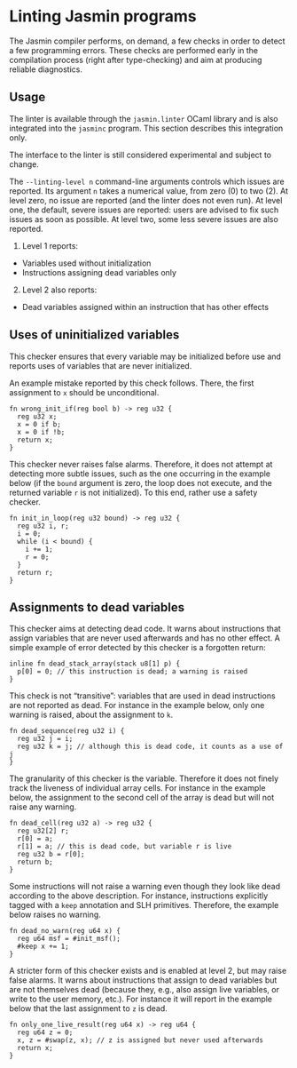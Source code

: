 # Linting Jasmin programs

The Jasmin compiler performs, on demand, a few checks in order to detect a few
programming errors. These checks are performed early in the compilation process
(right after type-checking) and aim at producing reliable diagnostics.

## Usage

The linter is available through the `jasmin.linter` OCaml library and is also
integrated into the `jasminc` program. This section describes this integration
only.

The interface to the linter is still considered experimental and subject to
change.

The `--linting-level n` command-line arguments controls which issues are
reported. Its argument `n` takes a numerical value, from zero (0) to two (2). At
level zero, no issue are reported (and the linter does not even run). At level
one, the default, severe issues are reported: users are advised to fix such
issues as soon as possible. At level two, some less severe issues are also
reported.

1. Level 1 reports:
  - Variables used without initialization
  - Instructions assigning dead variables only
2. Level 2 also reports:
  - Dead variables assigned within an instruction that has other effects

## Uses of uninitialized variables

This checker ensures that every variable may be initialized before use and
reports uses of variables that are never initialized.

An example mistake reported by this check follows. There, the first assignment
to `x` should be unconditional.

~~~
fn wrong_init_if(reg bool b) -> reg u32 {
  reg u32 x;
  x = 0 if b;
  x = 0 if !b;
  return x;
}
~~~

This checker never raises false alarms. Therefore, it does not attempt at
detecting more subtle issues, such as the one occurring in the example below (if
the `bound` argument is zero, the loop does not execute, and the returned
variable `r` is not initialized). To this end, rather use a safety checker.

~~~
fn init_in_loop(reg u32 bound) -> reg u32 {
  reg u32 i, r;
  i = 0;
  while (i < bound) {
    i += 1;
    r = 0;
  }
  return r;
}
~~~

## Assignments to dead variables

This checker aims at detecting dead code. It warns about instructions that
assign variables that are never used afterwards and has no other effect.
A simple example of error detected by this checker is a forgotten return:

~~~
inline fn dead_stack_array(stack u8[1] p) {
  p[0] = 0; // this instruction is dead; a warning is raised
}
~~~

This check is not “transitive”: variables that are used in dead instructions are
not reported as dead. For instance in the example below, only one warning is
raised, about the assignment to `k`.

~~~
fn dead_sequence(reg u32 i) {
  reg u32 j = i;
  reg u32 k = j; // although this is dead code, it counts as a use of j
}
~~~

The granularity of this checker is the variable. Therefore it does not finely
track the liveness of individual array cells. For instance in the example below,
the assignment to the second cell of the array is dead but will not raise any
warning.

~~~
fn dead_cell(reg u32 a) -> reg u32 {
  reg u32[2] r;
  r[0] = a;
  r[1] = a; // this is dead code, but variable r is live
  reg u32 b = r[0];
  return b;
}
~~~

Some instructions will not raise a warning even though they look like dead
according to the above description. For instance, instructions explicitly tagged
with a `keep` annotation and SLH primitives. Therefore, the example below raises
no warning.

~~~
fn dead_no_warn(reg u64 x) {
  reg u64 msf = #init_msf();
  #keep x += 1;
}
~~~


A stricter form of this checker exists and is enabled at level 2, but may raise false alarms.
It warns about instructions that assign to dead variables but are not themselves dead
(because they, e.g., also assign live variables, or write to the user memory, etc.). For instance
it will report in the example below that the last assignment to `z` is dead.

~~~
fn only_one_live_result(reg u64 x) -> reg u64 {
  reg u64 z = 0;
  x, z = #swap(z, x); // z is assigned but never used afterwards
  return x;
}
~~~

